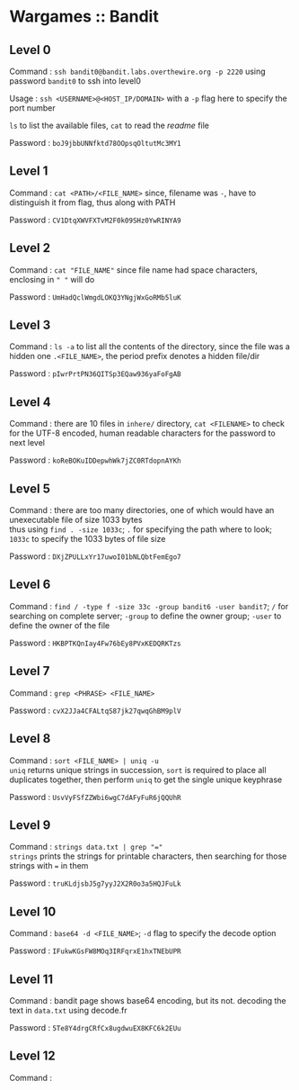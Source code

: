 # Wargames :: Bandit

## Level 0
Command : `ssh bandit0@bandit.labs.overthewire.org -p 2220` using password `bandit0` to ssh into level0

Usage : `ssh <USERNAME>@<HOST_IP/DOMAIN>` with a `-p` flag here to specify the port number 

`ls` to list the available files, `cat` to read the _readme_ file

Password : `boJ9jbbUNNfktd78OOpsqOltutMc3MY1`

## Level 1
Command : `cat <PATH>/<FILE_NAME>` since, filename was `-`, have to distinguish it from flag, thus along with PATH

Password : `CV1DtqXWVFXTvM2F0k09SHz0YwRINYA9`

## Level 2
Command : `cat "FILE_NAME"` since file name had space characters, enclosing in `" "` will do 

Password : `UmHadQclWmgdLOKQ3YNgjWxGoRMb5luK`

## Level 3
Command : `ls -a` to list all the contents of the directory, since the file was a hidden one `.<FILE_NAME>`, the period prefix denotes a hidden file/dir

Password : `pIwrPrtPN36QITSp3EQaw936yaFoFgAB`

## Level 4
Command : there are 10 files in `inhere/` directory, `cat <FILENAME>` to check for the UTF-8 encoded, human readable characters for the password to next level

Password : `koReBOKuIDDepwhWk7jZC0RTdopnAYKh`

## Level 5
Command : there are too many directories, one of which would have an unexecutable file of size 1033 bytes <br>
thus using `find . -size 1033c`; `.` for specifying the path where to look; `1033c` to specify the 1033 bytes of file size

Password : `DXjZPULLxYr17uwoI01bNLQbtFemEgo7`

## Level 6
Command : `find / -type f -size 33c -group bandit6 -user bandit7`; `/` for searching on complete server; `-group` to define the owner group; `-user` to define the owner of the file

Password : `HKBPTKQnIay4Fw76bEy8PVxKEDQRKTzs`

## Level 7
Command : `grep <PHRASE> <FILE_NAME>`

Password : `cvX2JJa4CFALtqS87jk27qwqGhBM9plV`

## Level 8
Command : `sort <FILE_NAME> | uniq -u` <br>
`uniq` returns unique strings in succession, `sort` is required to place all duplicates together, then perform `uniq` to get the single unique keyphrase

Password : `UsvVyFSfZZWbi6wgC7dAFyFuR6jQQUhR`

## Level 9
Command : `strings data.txt | grep "="` <br>
`strings` prints the strings for printable characters, then searching for those strings with `=` in them

Password : `truKLdjsbJ5g7yyJ2X2R0o3a5HQJFuLk`

## Level 10
Command : `base64 -d <FILE_NAME>`; `-d` flag to specify the decode option

Password : `IFukwKGsFW8MOq3IRFqrxE1hxTNEbUPR`

## Level 11
Command : bandit page shows base64 encoding, but its not. decoding the text in `data.txt` using decode.fr

Password : `5Te8Y4drgCRfCx8ugdwuEX8KFC6k2EUu`

## Level 12
Command : 
